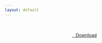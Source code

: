 ```yaml
---
layout: default
---
```


<br />

<br />

<center>
<a href="https://drive.google.com/uc?authuser=0&id=1Pl9t1gFRKxD7hFgbrKi_2tYsM3bbg3e9&export=download" class="hbt"><i class="fa fa-chevron-down" aria-hidden="true"></i>&nbsp; &nbsp;Download</a>
</center><br />

<br />
